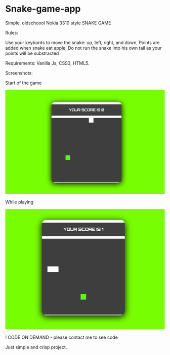 # Snake-game-app

Simple, oldschoool Nokia 3310 style SNAKE GAME

Rules:

Use your keybords to move the snake: up, left, right, and down, Points are added when snake eat apple, Do not run the snake into his own tail as your points will be substracted

Requirements: Vanilla Js, CSS3, HTML5.

Screenshots:

Start of the game

![game start](https://github.com/MTrawinska/Snake-game-app/blob/master/img/1.png)

While playing

![game start](https://github.com/MTrawinska/Snake-game-app/blob/master/img/2.png)

! CODE ON DEMAND - please contact me to see code

Just simple and crisp project.
